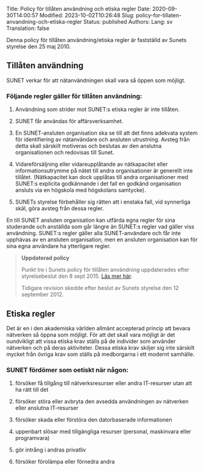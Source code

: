 Title: Policy för tillåten användning och etiska regler
Date: 2020-09-30T14:00:57
Modified: 2023-10-02T10:26:48
Slug: policy-for-tillaten-anvandning-och-etiska-regler
Status: published
Authors: 
Lang: sv
Translation: false

Denna policy för tillåten användning/etiska regler är fastställd av Sunets styrelse den 25 maj 2010.


Tillåten användning
-------------------


SUNET verkar för att nätanvändningen skall vara så öppen som möjligt.


### Följande regler gäller för tillåten användning:


1. Användning som strider mot SUNET:s etiska regler är inte tillåten.


2. SUNET får användas för affärsverksamhet.


3. En SUNET-ansluten organisation ska se till att det finns adekvata system för identifiering av nätanvändare och ansluten utrustning. Avsteg från detta skall särskilt motiveras och beslutas av den anslutna organisationen och redovisas till Sunet.


4. Vidareförsäljning eller vidareupplåtande av nätkapacitet eller informationsutrymme på nätet till andra organisationer är generellt inte tillåtet. (Nätkapacitet kan dock upplåtas till andra organisationer med SUNET:s explicita godkännande i det fall en godkänd organisation ansluts via en högskola med högskolans samtycke).


5. SUNETs styrelse förbehåller sig rätten att i enstaka fall, vid synnerliga skäl, göra avsteg från dessa regler.


En till SUNET ansluten organisation kan utfärda egna regler för sina studerande och anställda som går längre än SUNET:s regler vad gäller viss användning. SUNET:s regler gäller alla SUNET-användare och får inte upphävas av en ansluten organisation, men en ansluten organisation kan för sina egna användare ha ytterligare regler.



> **Uppdaterad policy**  
> 
> Punkt tre i Sunets policy för tillåten användning uppdaterades efter styrelsebeslut den 8 sept 2015. [Läs mer här](/om-sunet/uppdatering-av-policy-for-tillaten-anvandning/).
> 
> 
> Tidigare revision skedde efter beslut av Sunets styrelse den 12 september 2012.
> 
> 


Etiska regler
-------------


Det är en i den akademiska världen allmänt accepterad princip att bevara nätverken så öppna som möjligt. För att det skall vara möjligt är det oundvikligt att vissa etiska krav ställs på de individer som använder nätverken och på deras aktiviteter. Dessa etiska krav skiljer sig inte särskilt mycket från övriga krav som ställs på medborgarna i ett modernt samhälle.


### SUNET fördömer som oetiskt när någon:


1. försöker få tillgång till nätverksresurser eller andra IT-resurser utan att ha rätt till det


2. försöker störa eller avbryta den avsedda användningen av nätverken eller anslutna IT-resurser


3. försöker skada eller förstöra den datorbaserade informationen


4. uppenbart slösar med tillgängliga resurser (personal, maskinvara eller programvara)


5. gör intrång i andras privatliv


6. försöker förolämpa eller förnedra andra


